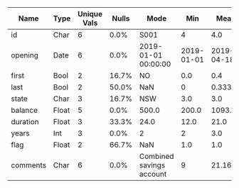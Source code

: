 | Name     | Type   | Unique Vals | Nulls   | Mode                     |  Min       |  Mean      |  Max       |
| ----     | ------ | ----------- | ------- | ----                     |  ---       |  ----      |  ---       |
| id       | Char   |           6 |    0.0% |                     S001 |          4 |        4.0 |          4 |
| opening  | Date   |           6 |    0.0% |      2019-01-01 00:00:00 | 2019-01-01 | 2019-04-18 | 2019-07-12 |
| first    | Bool   |           2 |   16.7% |                       NO |        0.0 |        0.4 |        1.0 |
| last     | Bool   |           2 |   50.0% |                      NaN |          0 |      0.333 |          1 |
| state    | Char   |           3 |   16.7% |                      NSW |        3.0 |        3.0 |        3.0 |
| balance  | Float  |           5 |    0.0% |                    500.0 |      200.0 |    1093.55 |     4230.9 |
| duration | Float  |           3 |   33.3% |                     24.0 |       12.0 |       21.0 |       24.0 |
| years    | Int    |           3 |    0.0% |                        2 |          2 |        3.0 |          4 |
| flag     | Float  |           2 |   66.7% |                      NaN |        1.0 |        1.0 |        1.0 |
| comments | Char   |           6 |    0.0% | Combined savings account |          9 |     21.167 |         35 |

